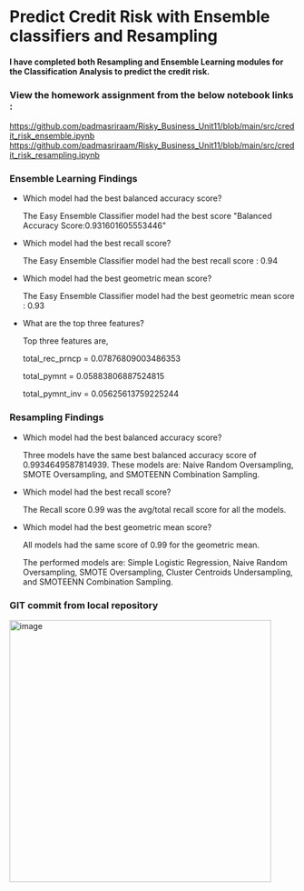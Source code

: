# Predict Credit Risk with Ensemble classifiers and Resampling

#### I have completed both Resampling and Ensemble Learning modules for the Classification Analysis to predict the credit risk.

### View the homework assignment from the below notebook links :

https://github.com/padmasriraam/Risky_Business_Unit11/blob/main/src/credit_risk_ensemble.ipynb
https://github.com/padmasriraam/Risky_Business_Unit11/blob/main/src/credit_risk_resampling.ipynb

### Ensemble Learning Findings

* Which model had the best balanced accuracy score?

  The Easy Ensemble Classifier model had the best score "Balanced Accuracy Score:0.931601605553446"

* Which model had the best recall score?

  The Easy Ensemble Classifier model had the best recall score : 0.94

* Which model had the best geometric mean score?

  The Easy Ensemble Classifier model had the best geometric mean score : 0.93

* What are the top three features?

  Top three features are,

  total_rec_prncp = 0.07876809003486353

  total_pymnt = 0.05883806887524815

  total_pymnt_inv = 0.05625613759225244

### Resampling Findings

* Which model had the best balanced accuracy score?

  Three models have the same best balanced accuracy score of 0.9934649587814939. These models are: Naive Random Oversampling, SMOTE Oversampling, and SMOTEENN           Combination Sampling.

* Which model had the best recall score?

  The Recall score 0.99 was the avg/total recall score for all the models.

* Which model had the best geometric mean score?

  All models had the same score of 0.99 for the geometric mean.

  The performed models are: Simple Logistic Regression, Naive Random Oversampling, SMOTE Oversampling, Cluster Centroids Undersampling, and SMOTEENN Combination         Sampling.

### GIT commit from local repository

<img width="461" alt="image" src="https://user-images.githubusercontent.com/50818927/172044871-e3b9aebc-ebe8-4565-b5e8-2f171167f20f.png">




